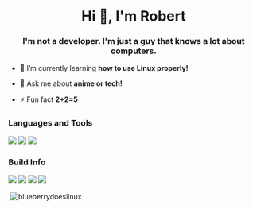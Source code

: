 <h1 align="center">Hi 👋, I'm Robert</h1>
<h3 align="center">I'm not a developer. I'm just a guy that knows a lot about computers.</h3>
  
- 🌱 I’m currently learning **how to use Linux properly!**

- 💬 Ask me about **anime or tech!**

- ⚡ Fun fact **2+2=5**  
  

<h3 align="left">Languages and Tools</h3>

<img src="https://img.shields.io/badge/Shell_Script-121011?style=for-the-badge&logo=gnu-bash&logoColor=white" /> <img src="https://img.shields.io/badge/Git-F05032?style=for-the-badge&logo=git&logoColor=white" /> <img src="https://img.shields.io/badge/Linux-FCC624?style=for-the-badge&logo=linux&logoColor=black" />

<h3 align="left">Build Info</h3>
<img src="https://img.shields.io/badge/Ubuntu-Alienware_m15-0078D6?style=for-the-badge&logo=ubuntu&logoColor=white" />
<img src="https://img.shields.io/badge/Intel-Core_i5_10th-0071C5?style=for-the-badge&logo=intel&logoColor=white" />
<img src="https://img.shields.io/badge/NVIDIA-GTX1660_Ti-76B900?style=for-the-badge&logo=nvidia&logoColor=white" />
<img src="https://img.shields.io/badge/Ram-16GB-0071C5?style=for-the-badge" />

<p>&nbsp;<img align="center" src="https://github-readme-stats.vercel.app/api?username=blueberrydoeslinux&show_icons=true&locale=en" alt="blueberrydoeslinux" /></p>
